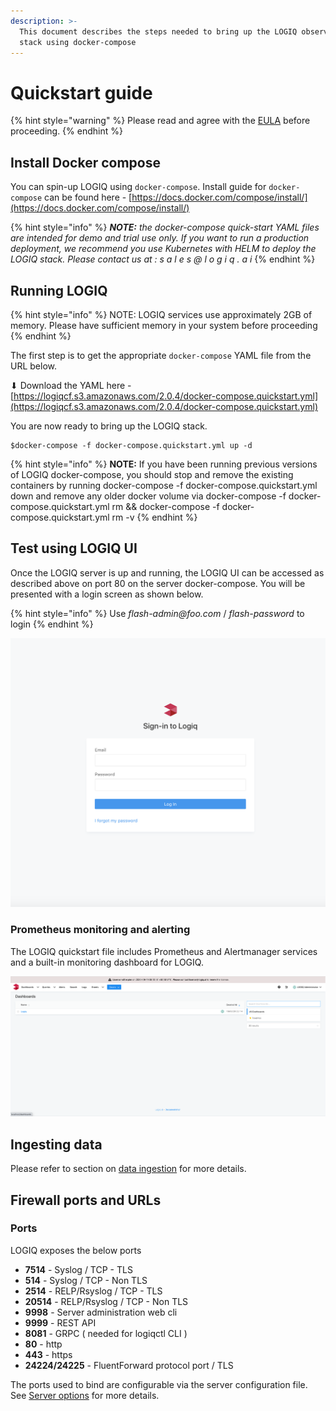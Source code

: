 ```yaml
---
description: >-
  This document describes the steps needed to bring up the LOGIQ observability
  stack using docker-compose
---
```


# Quickstart guide

{% hint style="warning" %}
Please read and agree with the [EULA](https://docs.logiq.ai/eula/eula) before proceeding.
{% endhint %}

## Install Docker compose

You can spin-up LOGIQ using `docker-compose`. Install guide for `docker-compose` can be found here - [https://docs.docker.com/compose/install/](https://docs.docker.com/compose/install/)

{% hint style="info" %}
_**NOTE:** the docker-compose quick-start YAML files are intended for demo and trial use only. If you want to run a production deployment, we recommend you use Kubernetes with HELM to deploy the LOGIQ stack. Please contact us at : s a l e s @ l o g i q . a i_
{% endhint %}

## Running LOGIQ

{% hint style="info" %}
NOTE: LOGIQ services use approximately 2GB of memory. Please have sufficient memory in your system before proceeding
{% endhint %}

The first step is to get the appropriate `docker-compose` YAML file from the URL below.

⬇ Download the YAML here - [https://logiqcf.s3.amazonaws.com/2.0.4/docker-compose.quickstart.yml](https://logiqcf.s3.amazonaws.com/2.0.4/docker-compose.quickstart.yml)

You are now ready to bring up the LOGIQ stack.

```text
$docker-compose -f docker-compose.quickstart.yml up -d
```
{% hint style="info" %}
**NOTE:** If you have been running previous versions of LOGIQ docker-compose, you should stop and remove the existing containers by running docker-compose -f docker-compose.quickstart.yml down and remove any older docker volume via docker-compose -f docker-compose.quickstart.yml rm && docker-compose -f docker-compose.quickstart.yml rm -v
{% endhint %}

## Test using LOGIQ UI

Once the LOGIQ server is up and running, the LOGIQ UI can be accessed as described above on port 80 on the server docker-compose. You will be presented with a login screen as shown below.

{% hint style="info" %}
Use _flash-admin@foo.com_ / _flash-password_ to login
{% endhint %}

![](../.gitbook/assets/screen-shot-2020-01-19-at-2.14.21-pm.png)

### Prometheus monitoring and alerting

The LOGIQ quickstart file includes Prometheus and Alertmanager services and a built-in monitoring dashboard for LOGIQ.

![](../.gitbook/assets/screen-shot-2020-08-18-at-10.33.55-pm.png)

## Ingesting data

Please refer to section on [data ingestion](agentless.md) for more details.

## Firewall ports and URLs

### Ports

LOGIQ exposes the below ports

* **7514** - Syslog / TCP - TLS
* **514** - Syslog / TCP - Non TLS
* **2514** - RELP/Rsyslog / TCP - TLS
* **20514** - RELP/Rsyslog / TCP - Non TLS
* **9998** - Server administration web cli
* **9999** - REST API
* **8081** - GRPC \( needed for logiqctl CLI \)
* **80** - http
* **443** - https
* **24224/24225** - FluentForward protocol port / TLS

The ports used to bind are configurable via the server configuration file. See [Server options](../logiq-log-ingest-server-configuration/server-options.md) for more details.

